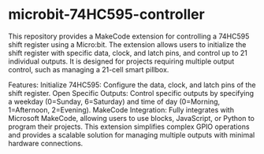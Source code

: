 # microbit-74HC595-controller

This repository provides a MakeCode extension for controlling a 74HC595 shift register using a Micro:bit. The extension allows users to initialize the shift register with specific data, clock, and latch pins, and control up to 21 individual outputs. It is designed for projects requiring multiple output control, such as managing a 21-cell smart pillbox.

Features:
Initialize 74HC595: Configure the data, clock, and latch pins of the shift register.
Open Specific Outputs: Control specific outputs by specifying a weekday (0=Sunday, 6=Saturday) and time of day (0=Morning, 1=Afternoon, 2=Evening).
MakeCode Integration: Fully integrates with Microsoft MakeCode, allowing users to use blocks, JavaScript, or Python to program their projects.
This extension simplifies complex GPIO operations and provides a scalable solution for managing multiple outputs with minimal hardware connections.
